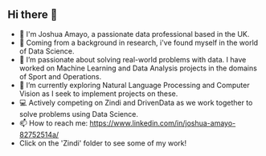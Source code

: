 ## Hi there 👋

- 👋 I'm Joshua Amayo, a passionate data professional based in the UK.
- 🚀 Coming from a background in research, i've found myself in the world of Data Science.
- 🔭 I’m passionate about solving real-world problems with data. I have worked on Machine Learning and Data Analysis projects in the domains of Sport and Operations.
- 🌱 I’m currently exploring Natural Language Processing and Computer Vision as I seek to implement projects on these.
- 💻 Actively competing on Zindi and DrivenData as we work together to solve problems using Data Science.
- 📫 How to reach me: https://www.linkedin.com/in/joshua-amayo-82752514a/
- Click on the 'Zindi' folder to see some of my work!


